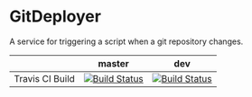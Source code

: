 # GitDeployer
A service for triggering a script when a git repository changes.

|    | master | dev |
| ------------- | ------------- | ------------- |
| Travis CI Build  | [![Build Status](https://travis-ci.org/CompulsiveCoder/GitDeployer.svg?branch=master)](https://travis-ci.org/CompulsiveCoder/GitDeployer)  | [![Build Status](https://travis-ci.org/CompulsiveCoder/GitDeployer.svg?branch=dev)](https://travis-ci.org/GreenSense/GitDeployer)  |
